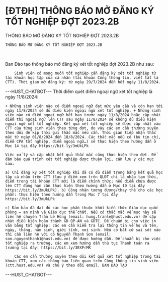 # [ĐTĐH] THÔNG BÁO MỞ ĐĂNG KÝ TỐT NGHIỆP ĐỢT 2023.2B

THÔNG BÁO MỞ ĐĂNG KÝ TỐT NGHIỆP ĐỢT 2023.2B
        
	THÔNG BÁO MỞ ĐĂNG KÝ TỐT NGHIỆP ĐỢT 2023.2B
 

Ban Đào tạo thông báo mở đăng ký xét tốt nghiệp đợt 2023.2B như sau:

	
		Sinh viên có mong muốn tốt nghiệp cần đăng ký xét tốt nghiệp từ tài khoản học tập của cá nhân (tài khoản Cổng thông tin, viết tắt là CTT). Thời gian mở đăng ký: từ ngày 29/7/2024 đến hết ngày 11/8/2024. 
 ---HUST_CHATBOT---
Thời điểm quét điểm ngoại ngữ xét tốt nghiệp là ngày 11/8/2024:

	+ Những sinh viên nào có điểm ngoại ngữ đạt mức yêu cầu và còn hạn tới ngày 11/8/2024 sẽ đủ điều kiện ngoại ngữ xét tốt nghiệp. + Những sinh viên nào có điểm ngoại ngữ hết hạn trước ngày 11/8/2024 hoặc cập nhật điểm thi ngoại ngữ lên CTT sau ngày 11/8/2024 sẽ không đủ điều kiện ngoại ngữ xét tốt nghiệp. Kết quả xét tốt nghiệp sẽ được cập nhật vào CTT của từng sinh viên theo từng đợt, do vậy các em cần thường xuyên theo dõi để kịp thời gửi thắc mắc nếu cần. Thời gian tiếp nhận thắc mắc từ ngày 01/8/2024 đến 18/8/2024. Các thắc mắc nếu có (bù tín chỉ, điểm CPA tốt nghiệp, điểm ngoại ngữ…) sẽ thực hiện theo hướng dẫn ở Mục 14 tại đây https://bit.ly/3mUkLPk

	Việc xử lý và cập nhật kết quả thắc mắc cũng thực hiện theo đợt. Để đảm bảo quá trình xét tốt nghiệp được thuận lợi, cần lưu ý các mục sau:

	a) Chỉ đăng ký xét tốt nghiệp khi đã có đủ điểm trong bảng kết quả học tập cá nhân trên CTT (lưu ý điểm xem trên QLĐT chỉ là nhập tạm thời, điểm trong tài khoản CTT mới là điểm chính thức; nếu điểm chưa được lên CTT đúng hạn cần thực hiện theo hướng dẫn ở Mục 10 tại đây https://bit.ly/3mUkLPk). b) Công nhận tương đương/thay thế cho các học phần: thực hiện theo hướng dẫn trong Mục 7 tại đây https://bit.ly/3mUkLPk

	c) Đảm bảo đã đạt đủ các học phần thuộc khối kiến thức Giáo dục quốc phòng – an ninh và Giáo dục thể chất. Nếu có thắc mắc về mục này sẽ liên hệ chuyên Trần Lê Hùng (email: hung.tranle@hust.edu.vn) để cập nhật điều kiện hoàn thành GD QP-AN và GDTC. Để chuẩn bị cho việc in văn bằng tốt nghiệp: các em cần kiểm tra lại thông tin về họ và tên, ngày, tháng, năm sinh, giới tính, nơi sinh. Nếu có bất cứ sai sót nào thì cần liên hệ với cô Nguyễn Thanh Sơn (email: son.nguyenthanh1@hust.edu.vn) để được hướng dẫn. Để chuẩn bị cho việc tốt nghiệp ra trường, các em xem hướng dẫn thủ tục Thanh toán ra trường tại đây: https://bit.ly/3EXFrMK
	
		Các em cần thường xuyên theo dõi kết quả xét tốt nghiệp trong tài khoản CTT, xem các thông báo liên quan trên Cổng thông tin sinh viên (ctt.hust.edu.vn) và chú ý theo dõi email. BAN ĐÀO TẠO 
 ---HUST_CHATBOT---
